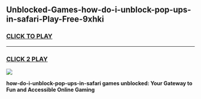 
## Unblocked-Games-how-do-i-unblock-pop-ups-in-safari-Play-Free-9xhki
<h3>
<a href="https://premium76.site?title=how-do-i-unblock-pop-ups-in-safari&ref=23A">CLICK TO PLAY</a></h3>
<hr>

<h3>
<a href="https://premium76.site?title=how-do-i-unblock-pop-ups-in-safari&ref=23A">CLICK 2 PLAY</a>
  
</h3>

<a href="https://premium76.site?title=how-do-i-unblock-pop-ups-in-safari&ref=23A"><img src="https://clearcache.store/games.png"></a>


**how-do-i-unblock-pop-ups-in-safari games unblocked: Your Gateway to Fun and Accessible Online Gaming**
